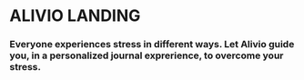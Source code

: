 # ALIVIO LANDING

### Everyone experiences stress in different ways. Let Alivio guide you, in a personalized journal exprerience, to overcome your stress.